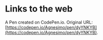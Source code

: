 # Links to the web

A Pen created on CodePen.io. Original URL: [https://codepen.io/Agnesimo/pen/dyYNKYB](https://codepen.io/Agnesimo/pen/dyYNKYB).



